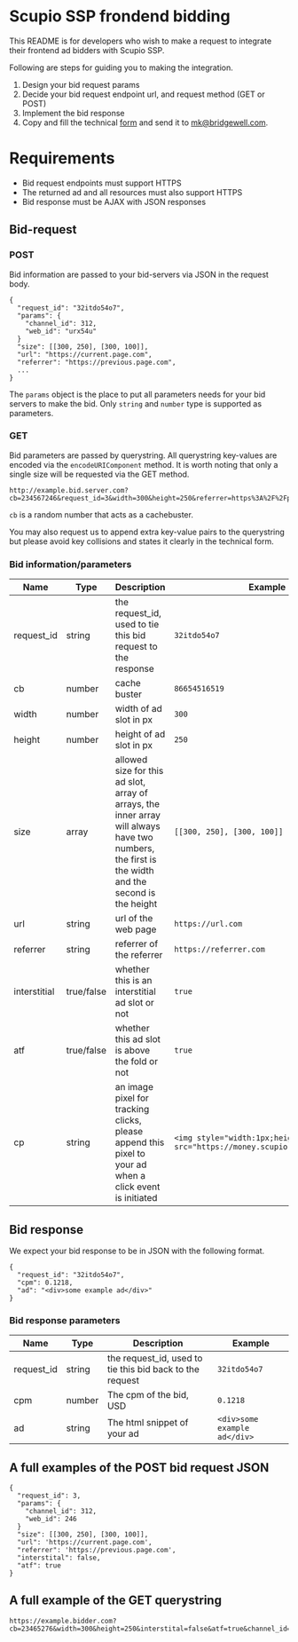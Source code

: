 # Scupio SSP frondend bidding

This README is for developers who wish to make a request to integrate their frontend ad bidders with Scupio SSP.

Following are steps for guiding you to making the integration.
1. Design your bid request params
2. Decide your bid request endpoint url, and request method (GET or POST)
3. Implement the bid response
4. Copy and fill the technical [form](https://github.com/bridgewell/ScupioSSPFrontendBiddingRegistration/blob/master/form.md) and send it to <mk@bridgewell.com>.

# Requirements

* Bid request endpoints must support HTTPS
* The returned ad and all resources must also support HTTPS
* Bid response must be AJAX with JSON responses

## Bid-request

### POST

Bid information are passed to your bid-servers via JSON in the request body.
```example json request body
{
  "request_id": "32itdo54o7",
  "params": {
    "channel_id": 312,
    "web_id": "urx54u"
  }
  "size": [[300, 250], [300, 100]],
  "url": "https://current.page.com",
  "referrer": "https://previous.page.com",
  ...
}
```

The `params` object is the place to put all parameters needs for your bid servers to make the bid. Only `string` and `number` type is supported as parameters.

### GET

Bid parameters are passed by querystring. All querystring key-values are encoded via the `encodeURIComponent` method. It is worth noting that only a single size will be requested via the GET method.
```example querystring
http://example.bid.server.com?cb=234567246&request_id=3&width=300&height=250&referrer=https%3A%2F%2Fprevious.page.com...

```
`cb` is a random number that acts as a cachebuster.

You may also request us to append extra key-value pairs to the querystring but please avoid key collisions and states it clearly in the technical form.

### Bid information/parameters

|Name|Type|Description|Example|POST|GET|
|---|---|---|---|---|---|
| request_id| string | the request_id, used to tie this bid request to the response | `32itdo54o7` | v | v |
| cb | number | cache buster | `86654516519` | | v |
| width | number | width of ad slot in px | `300` | | v |
| height | number | height of ad slot in px| `250` | | v |
| size | array | allowed size for this ad slot, array of arrays, the inner array will always have two numbers, the first is the width and the second is the height | `[[300, 250], [300, 100]]` | v | |
| url | string | url of the web page | `https://url.com` | v | v |
| referrer | string | referrer of the referrer | `https://referrer.com` | v | v |
| interstitial | true/false | whether this is an interstitial ad slot or not | `true` | v | v |
| atf | true/false | whether this ad slot is above the fold or not | `true` | v | v |
| cp | string | an image pixel for tracking clicks, please append this pixel to your ad when a click event is initiated | `<img style="width:1px;height:1px" src="https://money.scupio.com/click.jpg">` | v | v |

## Bid response

We expect your bid response to be in JSON with the following format.

```example response
{
  "request_id": "32itdo54o7",
  "cpm": 0.1218,
  "ad": "<div>some example ad</div>"
}

```

### Bid response parameters

|Name|Type|Description|Example|
|---|---|---|---|
| request_id | string | the request_id, used to tie this bid back to the request| `32itdo54o7` |
| cpm | number | The cpm of the bid, USD | `0.1218` |
| ad | string | The html snippet of your ad | `<div>some example ad</div>` |

## A full examples of the POST bid request JSON

```A full examples of the POST bid request JSON
{
  "request_id": 3,
  "params": {
    "channel_id": 312,
    "web_id": 246
  }
  "size": [[300, 250], [300, 100]],
  "url": 'https://current.page.com',
  "referrer": 'https://previous.page.com',
  "interstital": false,
  "atf": true
}
```

## A full example of the GET querystring

```A full example of the GET querystring
https://example.bidder.com?cb=23465276&width=300&height=250&interstital=false&atf=true&channel_id=312&web_id=246&url=https%3A%2F%2Fcurrent.page.com&referrer=https%3A%2F%2Fprevious.page.com

```
